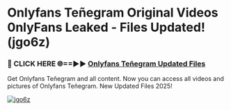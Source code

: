 # Onlyfans Teñegram Original Videos 0nlyFans Leaked - Files Updated! (jgo6z)

<h3>🔴 CLICK HERE 🌐==►► <a href="https://tinyurl.com/2jnfzry5" rel="nofollow">Onlyfans Teñegram Updated Files</a></h3>

Get Onlyfans Teñegram and all content. Now you can access all videos and pictures of Onlyfans Teñegram. New Updated Files 2025!

[![jgo6z](https://i.imgur.com/GyGTBgg.gif)](https://tinyurl.com/2jnfzry5)
